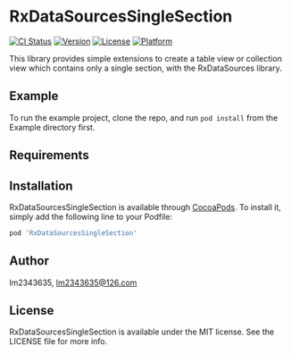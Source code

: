 # RxDataSourcesSingleSection

[![CI Status](https://img.shields.io/travis/lm2343635/RxDataSourcesSingleSection.svg?style=flat)](https://travis-ci.org/lm2343635/RxDataSourcesSingleSection)
[![Version](https://img.shields.io/cocoapods/v/RxDataSourcesSingleSection.svg?style=flat)](https://cocoapods.org/pods/RxDataSourcesSingleSection)
[![License](https://img.shields.io/cocoapods/l/RxDataSourcesSingleSection.svg?style=flat)](https://cocoapods.org/pods/RxDataSourcesSingleSection)
[![Platform](https://img.shields.io/cocoapods/p/RxDataSourcesSingleSection.svg?style=flat)](https://cocoapods.org/pods/RxDataSourcesSingleSection)

This library provides simple extensions to create a table view or collection view which contains only a single section, with the RxDataSources library.

## Example

To run the example project, clone the repo, and run `pod install` from the Example directory first.

## Requirements

## Installation

RxDataSourcesSingleSection is available through [CocoaPods](https://cocoapods.org). To install
it, simply add the following line to your Podfile:

```ruby
pod 'RxDataSourcesSingleSection'
```

## Author

lm2343635, lm2343635@126.com

## License

RxDataSourcesSingleSection is available under the MIT license. See the LICENSE file for more info.
